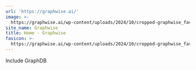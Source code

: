 ```yaml
---
url: 'https://graphwise.ai/'
image: >-
  https://graphwise.ai/wp-content/uploads/2024/10/cropped-graphwise_favicon-180x180.png
site_name: Graphwise
title: Home - Graphwise
favicon: >-
  https://graphwise.ai/wp-content/uploads/2024/10/cropped-graphwise_favicon-192x192.png
---
```

Include GraphDB
